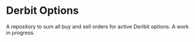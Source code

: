 # Derbit Options
A repository to sum all buy and sell orders for active Deribit options. A work in progress.